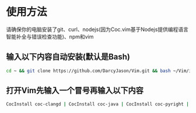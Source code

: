 # 使用方法

请确保你的电脑安装了git、curl、nodejs(因为Coc.vim基于Nodejs提供编程语言智能补全与错误检查功能)、npm和vim

## 输入以下内容自动安装(默认是Bash)

```bash
cd ~ && git clone https://github.com/DarcyJason/Vim.git && bash ~/Vim/install.sh
```

## 打开Vim先输入一个冒号再输入以下内容
```bash
CocInstall coc-clangd | CocInstall coc-java | CocInstall coc-pyright | CocInstall coc-go | CocInstall coc-rust-analyzer | CocInstall coc-html | CocInstall coc-css | CocInstall coc-tsserver
```
